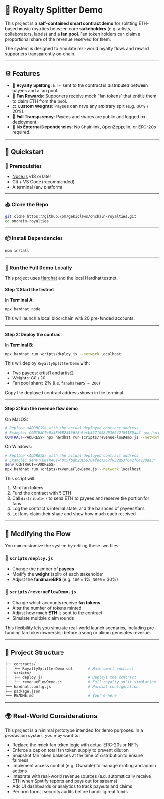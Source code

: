 # 🎵 Royalty Splitter Demo

This project is a **self-contained smart contract demo** for splitting ETH-based music royalties between core **stakeholders** (e.g. artists, collaborators, labels) and a **fan pool**. Fan token holders can claim a proportional share of the revenue reserved for them.

The system is designed to simulate real-world royalty flows and reward supporters transparently on-chain.

---

## ⚙️ Features

- 🔁 **Royalty Splitting**: ETH sent to the contract is distributed between payees and a fan pool.
- 🎫 **Fan Rewards**: Supporters receive mock "fan tokens" that entitle them to claim ETH from the pool.
- ⚖️ **Custom Weights**: Payees can have any arbitrary split (e.g. 80% / 20%).
- 📜 **Full Transparency**: Payees and shares are public and logged on deployment.
- 🧪 **No External Dependencies**: No Chainlink, OpenZeppelin, or ERC-20s required.

---

## 🚀 Quickstart

### 🧱 Prerequisites

- [Node.js](https://nodejs.org/) v18 or later
- Git + VS Code (recommended)
- A terminal (any platform)

---

### 📥 Clone the Repo

```bash
git clone https://github.com/gekiclaws/onchain-royalties.git
cd onchain-royalties
```

---

### 📦 Install Dependencies

```bash
npm install
```

---

### 🧪 Run the Full Demo Locally

This project uses [Hardhat](https://hardhat.org/) and the local Hardhat testnet.

#### Step 1: Start the testnet

In **Terminal A**:

```bash
npx hardhat node
```

This will launch a local blockchain with 20 pre-funded accounts.

---

#### Step 2: Deploy the contract

In **Terminal B**:

```bash
npx hardhat run scripts/deploy.js --network localhost
```

This will deploy `RoyaltySplitterDemo` with:
- Two payees: artist1 and artist2
- Weights: 80 / 20
- Fan pool share: 2% (i.e. `fanShareBPS = 200`)

Copy the deployed contract address shown in the terminal.

---

#### Step 3: Run the revenue flow demo

On MacOS:
```bash
# Replace <ADDRESS> with the actual deployed contract address
# Example: CONTRACT=0x5FbDB2315678afecb367f032d93F642f64180aa3 npx hardhat run scripts/revenueFlowDemo.js --network localhost
CONTRACT=<ADDRESS> npx hardhat run scripts/revenueFlowDemo.js --network localhost
```

On Windows:
```bash
# Replace <ADDRESS> with the actual deployed contract address
# Example: $env:CONTRACT="0x5fbdb2315678afecb367f032d93f642f64180aa3"
$env:CONTRACT=<ADDRESS>
npx hardhat run scripts/revenueFlowDemo.js --network localhost
```

This script will:

1. Mint fan tokens
2. Fund the contract with 5 ETH
3. Call `distribute()` to send ETH to payees and reserve the portion for fans
4. Log the contract's internal state, and the balances of payees/fans
5. Let fans claim their share and show how much each received

---

## 🧠 Modifying the Flow

You can customize the system by editing these two files:

### 🔧 `scripts/deploy.js`
- Change the number of **payees**
- Modify the **weight** (split) of each stakeholder
- Adjust the **fanShareBPS** (e.g. `100` = 1%, `3000` = 30%)

### 🔧 `scripts/revenueFlowDemo.js`
- Change which accounts receive **fan tokens**
- Alter the number of tokens minted
- Adjust how much **ETH** is sent to the contract
- Simulate multiple claim rounds

This flexibility lets you simulate real-world launch scenarios, including pre-funding fan token ownership before a song or album generates revenue.

---

## 📂 Project Structure

```bash
├── contracts/
│   └── RoyaltySplitterDemo.sol       # Main smart contract
├── scripts/
│   ├── deploy.js                     # Deploys the contract
│   └── revenueFlowDemo.js            # Full royalty split simulation
├── hardhat.config.js                 # Hardhat configuration
├── package.json
└── README.md                         # You’re here
```

---

## 🌍 Real-World Considerations
This project is a minimal prototype intended for demo purposes. In a production system, you may want to:

- Replace the mock fan token logic with actual ERC-20s or NFTs
- Enforce a cap on total fan token supply to prevent dilution
- Snapshot fan token balances at the time of distribution to ensure fairness
- Implement access control (e.g. Ownable) to manage minting and admin actions
- Integrate with real-world revenue sources (e.g. automatically receive ETH when Spotify reports and pays out for streams)
- Add UI dashboards or analytics to track payouts and claims
- Perform formal security audits before handling real funds